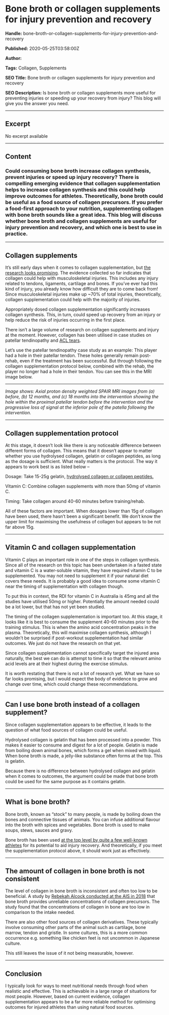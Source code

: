 # Bone broth or collagen supplements for injury prevention and recovery

**Handle:** bone-broth-or-collagen-supplements-for-injury-prevention-and-recovery

**Published:** 2020-05-25T03:58:00Z

**Author:**  

**Tags:** Collagen, Supplements

**SEO Title:** Bone broth or collagen supplements for injury prevention and recovery

**SEO Description:** Is bone broth or collagen supplements more useful for preventing injuries or speeding up your recovery from injury? This blog will give you the answer you need.

---

## Excerpt

No excerpt available

---

## Content

### Could consuming bone broth increase collagen synthesis, prevent injuries or speed up injury recovery? There is compelling emerging evidence that collagen supplementation helps to increase collagen synthesis and this could help improve outcomes for athletes. Theoretically, bone broth could be useful as a food source of collagen precursors. If you prefer a food-first approach to your nutrition, supplementing collagen with bone broth sounds like a great idea. This blog will discuss whether bone broth and collagen supplements are useful for injury prevention and recovery, and which one is best to use in practice.

---

## Collagen supplements

It’s still early days when it comes to collagen supplementation, but [the research looks promising](https://idealnutrition.com.au/collagen-supplementation-for-injury-recovery/). The evidence collected so far indicates that collagen could help with musculoskeletal injuries. This includes any injury related to tendons, ligaments, cartilage and bones. If you’ve ever had this kind of injury, you already know how difficult they are to come back from! Since musculoskeletal injuries make up ~70% of total injuries, theoretically, collagen supplementation could help with the majority of injuries.

Appropriately dosed collagen supplementation significantly increases collagen synthesis. This, in turn, could speed up recovery from an injury or help reduce the risk of injuries occurring in the first place.

There isn’t a large volume of research on collagen supplements and injury at the moment. However, collagen has been utilised in case studies on patellar tendinopathy and [ACL tears](https://www.physio-pedia.com/Anterior_Cruciate_Ligament_(ACL)_Injury).

Let’s use the patellar tendinopathy case study as an example: This player had a hole in their patellar tendon. These holes generally remain post-rehab, even if the treatment has been successful. But through following the collagen supplementation protocol below, combined with the rehab, the player no longer had a hole in their tendon. You can see this in the MRI image below.

---

*Image shows: Axial proton density weighted SPAIR MRI images from (a) before, (b) 12 months, and (c) 18 months into the intervention showing the hole within the proximal patellar tendon before the intervention and the progressive loss of signal at the inferior pole of the patella following the intervention.*

---

## Collagen supplementation protocol

At this stage, it doesn’t look like there is any noticeable difference between different forms of collagen. This means that it doesn’t appear to matter whether you use hydrolysed collagen, gelatin or collagen peptides, as long as the dosage is sufficient. What really matters is the protocol. The way it appears to work best is as listed below –

Dosage: Take 15-25g gelatin, [hydrolysed collagen or collagen peptides.](/products/collagen-pro-r)

Vitamin C: Combine collagen supplements with more than 50mg of vitamin C.

Timing: Take collagen around 40-60 minutes before training/rehab.

All of these factors are important. When dosages lower than 15g of collagen have been used, there hasn’t been a significant benefit. We don’t know the upper limit for maximising the usefulness of collagen but appears to be not far above 15g.

---

## Vitamin C and collagen supplementation

Vitamin C plays an important role in one of the steps in collagen synthesis. Since all of the research on this topic has been undertaken in a fasted state and vitamin C is a water-soluble vitamin, they have required vitamin C to be supplemented. You may not need to supplement it if your natural diet covers these needs. It is probably a good idea to consume some vitamin C near the timing of supplementation with collagen though.

To put this in context, the RDI for vitamin C in Australia is 45mg and all the studies have utilised 50mg or higher. Potentially the amount needed could be a lot lower, but that has not yet been studied.

The timing of the collagen supplementation is important too. At this stage, it looks like it is best to consume the supplement 40-60 minutes prior to the training stimulus. This is when the amino acid concentration peaks in the plasma. Theoretically, this will maximise collagen synthesis, although I wouldn’t be surprised if post-workout supplementation had similar outcomes. We just do not have the research on that yet.

Since collagen supplementation cannot specifically target the injured area naturally, the best we can do is attempt to time it so that the relevant amino acid levels are at their highest during the exercise stimulus.

It is worth restating that there is not a lot of research yet. What we have so far looks promising, but I would expect the body of evidence to grow and change over time, which could change these recommendations.

---

## Can I use bone broth instead of a collagen supplement?

Since collagen supplementation appears to be effective, it leads to the question of what food sources of collagen could be useful.

Hydrolysed collagen is gelatin that has been processed into a powder. This makes it easier to consume and digest for a lot of people. Gelatin is made from boiling down animal bones, which forms a gel when mixed with liquid. When bone broth is made, a jelly-like substance often forms at the top. This is gelatin.

Because there is no difference between hydrolysed collagen and gelatin when it comes to outcomes, the argument could be made that bone broth could be used for the same purpose as it contains gelatin.

---

## What is bone broth?

Bone broth, known as “stock” to many people, is made by boiling down the bones and connective tissues of animals. You can infuse additional flavour into the broth with spices and vegetables. Bone broth is used to make soups, stews, sauces and gravy.

Bone broth has been used [at the top level by quite a few well-known athletes](https://www.washingtonpost.com/news/morning-mix/wp/2015/01/22/how-bone-broth-became-kobe-bryants-secret-stone-age-weapon/) for its potential to aid injury recovery. And theoretically, if you meet the supplementation protocol above, it should work just as effectively.

---

## The amount of collagen in bone broth is not consistent

The level of collagen in bone broth is inconsistent and often too low to be beneficial. A study by [Rebekah Alcock conducted at the AIS in 2018](https://pubmed.ncbi.nlm.nih.gov/29893587/) that bone broth provides unreliable concentrations of collagen precursors. The study found that the concentrations of collagen in bone are too low in comparison to the intake needed.

There are also other food sources of collagen derivatives. These typically involve consuming other parts of the animal such as cartilage, bone marrow, tendon and gristle. In some cultures, this is a more common occurrence e.g. something like chicken feet is not uncommon in Japanese culture.

This still leaves the issue of it not being measurable, however.

---

## Conclusion

I typically look for ways to meet nutritional needs through food when realistic and effective. This is achievable in a large range of situations for most people. However, based on current evidence, collagen supplementation appears to be a far more reliable method for optimising outcomes for injured athletes than using natural food sources.

